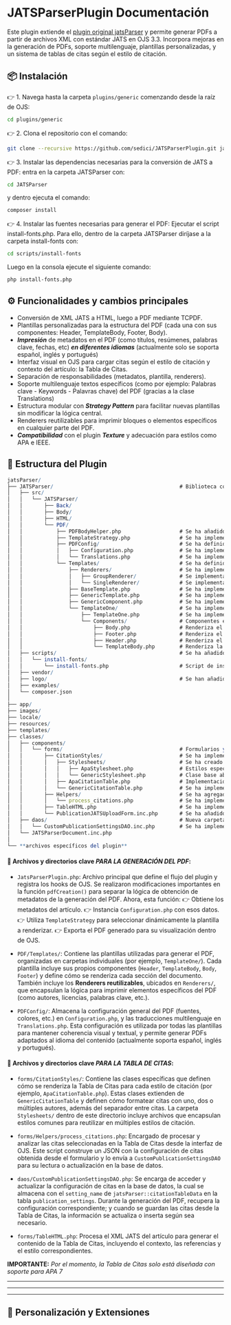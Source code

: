 # JATSParserPlugin Documentación

Este plugin extiende el [plugin original jatsParser](https://github.com/Vitaliy-1) y permite generar PDFs a partir de archivos XML con estándar JATS en OJS 3.3. Incorpora mejoras en la generación de PDFs, soporte multilenguaje, plantillas personalizadas, y un sistema de tablas de citas según el estilo de citación.

## 📦 Instalación

👉 1. Navega hasta la carpeta `plugins/generic` comenzando desde la raíz de OJS:
```bash
cd plugins/generic
```

👉 2. Clona el repositorio con el comando:
```bash
git clone --recursive https://github.com/sedici/JATSParserPlugin.git jatsParser
```

👉 3. Instalar las dependencias necesarias para la conversión de JATS a PDF: entra en la carpeta JATSParser con:
```bash
cd JATSParser
```
y dentro ejecuta el comando:
```bash
composer install
```

👉 4. Instalar las fuentes necesarias para generar el PDF: Ejecutar el script install-fonts.php.
Para ello, dentro de la carpeta JATSParser diríjase a la carpeta install-fonts con:
```bash
cd scripts/install-fonts
```
Luego en la consola ejecute el siguiente comando:
```bash
php install-fonts.php
```

## ⚙️ Funcionalidades y cambios principales

- Conversión de XML JATS a HTML, luego a PDF mediante TCPDF.
- Plantillas personalizadas para la estructura del PDF (cada una con sus componentes: Header, TemplateBody, Footer, Body).
- ***Impresión*** de metadatos en el PDF (como títulos, resúmenes, palabras clave, fechas, etc) ***en diferentes idiomas*** (actualmente solo se soporta español, inglés y portugués) 
- Interfaz visual en OJS para cargar citas según el estilo de citación y contexto del artículo: la Tabla de Citas.
- Separación de responsabilidades (metadatos, plantilla, renderers).
- Soporte multilenguaje textos específicos (como por ejemplo: Palabras clave - Keywords - Palavras chave) del PDF (gracias a la clase Translations)
- Estructura modular con ***Strategy Pattern*** para facilitar nuevas plantillas sin modificar la lógica central.
- Renderers reutilizables para imprimir bloques o elementos específicos en cualquier parte del PDF.
- ***Compatibilidad*** con el plugin ***Texture*** y adecuación para estilos como APA e IEEE.

## 🧱 Estructura del Plugin

```mathematica
jatsParser/
├── JATSParser/                                         # Biblioteca core para procesamiento de documentos JATS
│   ├── src/
│   │   └── JATSParser/
│   │       ├── Back/
│   │       ├── Body/
│   │       ├── HTML/
│   │       └── PDF/
│   │           ├── PDFBodyHelper.php                   # Se ha añadido la funcionalidad de procesar el contenido XML JATS para estructurar de forma correcta el cuerpo del PDF si el articulo esta en APA 
│   │           ├── TemplateStrategy.php                # Se ha implementado para manejar plantillas dinamicamente implementando un Strategy Pattern
│   │           ├── PDFConfig/                          # Se ha definido una carpeta para almacenar la configuracion centralizada para la generacion de PDFs
│   │           │   ├── Configuration.php               # Se ha implementado para centralizar metadatos y estilos 
│   │           │   └── Translations.php                # Se ha implementado para almacenar traducciones para textos especificos en PDFs generados 
│   │           └── Templates/                          # Se ha definido un sistema de plantillas modulares y extensibles
│   │               ├── Renderers/                      # Se ha implementado un sistema de renderizado reutilizable con separacion de responsabilidades
│   │               │   ├── GroupRenderer/              # Se implementaron renderizadores para elementos compuestos (resumenes en diferentes idiomas, informacion completa de autores, etc) 
│   │               │   └── SingleRenderer/             # Se implementaron renderizadores para elementos atomicos (textos, imagenes, licencia, etc)
│   │               ├── BaseTemplate.php                # Se ha implementado como clase base abstracta con metodos comunes para todas las plantillas. Reconoce los componentes de cada plantilla.
│   │               ├── GenericTemplate.php             # Se ha implementado como clase base que inicializa los componentes correspondientes a la plantilla reconocida por BaseTemplate.
│   │               ├── GenericComponent.php            # Se ha implementado como clase base para todos los componentes con funcionalidad compartida
│   │               └── TemplateOne/                    # Se ha implementado una plantilla personalizada llamada "TemplateOne"
│   │                   ├── TemplateOne.php             # Se ha implementado la clase principal de la plantilla. Carga sus componentes correspondientes que luego seran procesados en BaseTemplate.php
│   │                   └── Components/                 # Componentes especificos de esta plantilla
│   │                       ├── Body.php                # Renderiza el contenido del XML JATS del articulo (incluidas las referencias bibliograficas) 
│   │                       ├── Footer.php              # Renderiza el pie de pagina con la informacion de la licencia llamando al Renderer individual "Licence" 
│   │                       ├── Header.php              # Renderiza el encabezado llamando a Renderers especificos segun los elementos que se deseen imprimir
│   │                       └── TemplateBody.php        # Renderiza la caratula del articulo con datos introductorios, utilizando Renderers especificos segun los elementos que se deseen imprimir
│   ├── scripts/                                        # Se ha añadido esta carpeta que contiene los Scripts necesarios para el funcionamiento del plugin
│   │   └── install-fonts/                              
│   │       └── install-fonts.php                       # Script de instalacion automatica de fuentes personalizadas para TCPDF
│   ├── vendor/
│   ├── logo/                                           # Se han añadido logos que son utilizados para la generacion del PDF, tales como como el logo ORCID o los logos correspondientes a los tipos de licencias Creative Commons                                                 
│   ├── examples/                                       
│   └── composer.json                                   
│                                                       
├── app/                                                
├── images/                                             
├── locale/                                             
├── resources/                                          
├── templates/                                          
├── classes/                                            
│   ├── components/                                     
│   │   └── forms/                                      # Formularios y elementos relacionados a UI
│   │       ├── CitationStyles/                         # Se ha implementado una Tabla de Citas para APA 7 
│   │       │   ├── Stylesheets/                        # Se ha creado una carpeta que almacena los estilos para cada formato de citacion (actualmente solo se soporta APA)
│   │       │   │   ├── ApaStylesheet.php               # Estilos especificos para formato APA 
│   │       │   │   └── GenericStylesheet.php           # Clase base abstracta con estilos comunes
│   │       │   ├── ApaCitationTable.php                # Implementacion de una tabla de citas con estilo de citacion APA
│   │       │   └── GenericCitationTable.php            # Se ha implementado una clase base con un patron Template Method para tablas de citacion
│   │       ├── Helpers/                                # Se ha agregado una carpeta con funciones auxiliares para el procesamiento de formularios
│   │       │   └── process_citations.php               # Se ha implementado para procesar las citas guardadas en la Tabla de Citas
│   │       ├── TableHTML.php                           # Se ha implementado para procesar la informacion que se renderizara en cada parte de la Tabla de Citas (contexto, referencias, estilo de cita)
│   │       └── PublicationJATSUploadForm.inc.php       # Se ha añadido una funcionalidad: Un nuevo FieldHTML que renderizara el HTML correspondiente a la Tabla de Citas  
│   ├── daos/                                           # Nueva carpeta con objetos de acceso a datos
│   │   └── CustomPublicationSettingsDAO.inc.php        # Se ha implementado para actualizar u obtener la configuracion de la Tabla de Citas almacenada en la base de datos 
│   └── JATSParserDocument.inc.php
│
└── **archivos específicos del plugin**
```

#### 📁 **Archivos y directorios clave** ***PARA LA GENERACIÓN DEL PDF***: ###
- `JatsParserPlugin.php`: Archivo principal que define el flujo del plugin y registra los hooks de OJS. Se realizaron modificaciones importantes en la función `pdfCreation()` para separar la lógica de obtención de metadatos de la generación del PDF. Ahora, esta función:
  👉 Obtiene los metadatos del artículo.
  👉 Instancia `Configuration.php` con esos datos.
  👉 Utiliza `TemplateStrategy` para seleccionar dinámicamente la plantilla a renderizar.
  👉 Exporta el PDF generado para su visualización dentro de OJS.

- `PDF/Templates/`: Contiene las plantillas utilizadas para generar el PDF, organizadas en carpetas individuales (por ejemplo, `TemplateOne/`). Cada plantilla incluye sus propios componentes (`Header`, `TemplateBody`, `Body`, `Footer`) y define cómo se renderiza cada sección del documento. También incluye los **Renderers reutilizables**, ubicados en `Renderers/`, que encapsulan la lógica para imprimir elementos específicos del PDF (como autores, licencias, palabras clave, etc.).

- `PDFConfig/`: Almacena la configuración general del PDF (fuentes, colores, etc.) en `Configuration.php`, y las traducciones multilenguaje en `Translations.php`. Esta configuración es utilizada por todas las plantillas para mantener coherencia visual y textual, y permite generar PDFs adaptados al idioma del contenido (actualmente soporta español, inglés y portugués).

#### 📁 **Archivos y directorios clave** ***PARA LA TABLA DE CITAS***: ###
- `forms/CitationStyles/`: Contiene las clases específicas que definen cómo se renderiza la Tabla de Citas para cada estilo de citación (por ejemplo, `ApaCitationTable.php`). Estas clases extienden de `GenericCitationTable` y definen cómo formatear citas con uno, dos o múltiples autores, además del separador entre citas. La carpeta `Stylesheets/` dentro de este directorio incluye archivos que encapsulan estilos comunes para reutilizar en múltiples estilos de citación.

- `forms/Helpers/process_citations.php`: Encargado de procesar y analizar las citas seleccionadas en la Tabla de Citas desde la interfaz de OJS. Este script construye un JSON con la configuración de citas obtenida desde el formulario y lo envía a `CustomPublicationSettingsDAO` para su lectura o actualización en la base de datos.

- `daos/CustomPublicationSettingsDAO.php`: Se encarga de acceder y actualizar la configuración de citas en la base de datos, la cual se almacena con el `setting_name` de `jatsParser::citationTableData` en la tabla `publication_settings`. Durante la generación del PDF, recupera la configuración correspondiente; y cuando se guardan las citas desde la Tabla de Citas, la información se actualiza o inserta según sea necesario.

- `forms/TableHTML.php`: Procesa el XML JATS del artículo para generar el contenido de la Tabla de Citas, incluyendo el contexto, las referencias y el estilo correspondientes.

**IMPORTANTE:** *Por el momento, la Tabla de Citas solo está diseñada con soporte para APA 7*

---
---
---

## 🔧 **Personalización y Extensiones**
